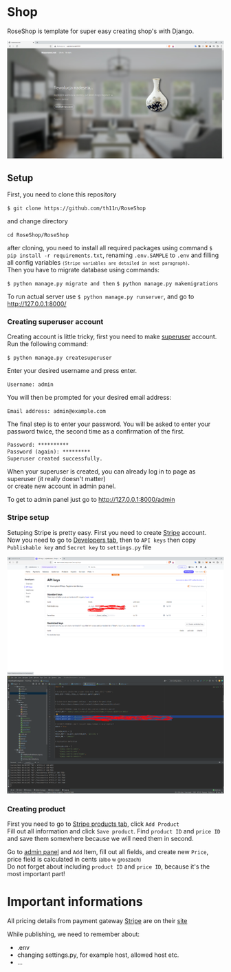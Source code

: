 # Shop
RoseShop is template for super easy creating shop's with Django.

![img_3.png](img_3.png)

## Setup
First, you need to clone this repository

`$ git clone https://github.com/th11n/RoseShop`

and change directory

`cd RoseShop/RoseShop`

after cloning, you need to install all required packages using command `$ pip install -r requirements.txt`, renaming `.env.SAMPLE` to `.env` and filling all config variables <small>`(Stripe variables are detailed in next paragraph)`</small>.\
Then you have to migrate database using commands:

`$ python manage.py migrate and then`
`$ python manage.py makemigrations`

To run actual server use `$ python manage.py runserver`, and go to http://127.0.0.1:8000/

### Creating superuser account

Creating account is little tricky, first you need to make [superuser](https://docs.djangoproject.com/en/1.8/intro/tutorial02/) account. 
Run the following command:

`$ python manage.py createsuperuser`

Enter your desired username and press enter.

`Username: admin`

You will then be prompted for your desired email address:

`Email address: admin@example.com`

The final step is to enter your password. You will be asked to enter your password twice, the second time as a confirmation of the first.

```
Password: ********** 
Password (again): *********
Superuser created successfully.
```


When your superuser is created, you can already log in to page as superuser (it really doesn't matter)\
or create new account in admin panel.

To get to admin panel just go to http://127.0.0.1:8000/admin

### Stripe setup

Setuping Stripe is pretty easy. First you need to create [Stripe](https://dashboard.stripe.com/register) account. \
Now you need to go to [Developers tab](https://dashboard.stripe.com/test/developers), then to `API keys` then copy `Publishable key` and `Secret key` to `settings.py` file

![img.png](img.png)
![img_1.png](img_1.png)

### Creating product
First you need to go to [Stripe products tab](https://dashboard.stripe.com/test/products), click `Add Product` \
Fill out all information and click `Save product`. Find `product ID` and `price ID` and save them somewhere because we will need them in second.

Go to [admin panel](127.0.0.1:8000/admin) and `Add` Item, fill out all fields, and create new `Price`, price field is calculated in cents <small>(albo w groszach)</small>\
Do not forget about including `product ID` and `price ID`, because it's the most important part!


# Important informations

All pricing details from payment gateway [Stripe](https://stripe.com/en-pl/) are on their [site](https://stripe.com/en-pl/pricing#pricing-details)

While publishing, we need to remember about:
- .env
- changing settings.py, for example host, allowed host etc.
- ...